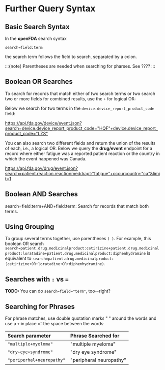 # Further Query Syntax

## Basic Search Syntax

In the **openFDA** search syntax

```XQuery
search=field:term
```
the search term follows the field to search, separated by a colon.

:::{note} 
Parentheses are needed when searching for pharses. See ????
:::

## Boolean OR Searches

To search for records that match either of two search terms or two search two or more fields for combined results, use the `+` for logical OR:

Below we search for two terms in the `device.device_report_product_code` field:

<https://api.fda.gov/device/event.json?search=device.device_report_product_code="HQF"+device.device_report_product_code="LZS">

You can also search two different fields and return the union of the results of each, i.e.,  a logical OR. Below we query the
**drug/event** endpoint for a record where either fatigue was a reported patient reaction or the country in which the event happened was Canada.

<https://api.fda.gov/drug/event.json?search=patient.reaction.reactionmeddrapt:"fatigue"+occurcountry:"ca"&limit=1>

## Boolean AND Searches

search=field:term+AND+field:term: Search for records that match both terms.

## Using Grouping

To group several terms together, use parentheses `( )`. For example, this boolean OR search 
`search=patient.drug.medicinalproduct:cetirizine+patient.drug.medicinalproduct:loratadine+patient.drug.medicinalproduct:diphenhydramine`
is equivalent to `search=patient.drug.medicinalproduct:(cetirizine+OR+loratadine+OR+diphenhydramine)`.

## Searches with `:` vs `=`

**TODO:** You can do `search=field="term"`, too--right?

## Searching for Phrases

For phrase matches, use double quotation marks " " around the words and use a `+` in place of the space between the words:

| Search parameter   |  Phrase Searched for |
:------------------- | :-------------------------
`"multiple+myeloma"` | "multiple myeloma"
`"dry+eye+syndrome"` | "dry eye syndrome"
`"periperhal+neuropathy"` | "peripheral neuropathy"
